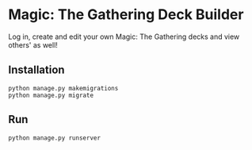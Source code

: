 # Magic: The Gathering Deck Builder

Log in, create and edit your own Magic: The Gathering decks and view others' as well!

## Installation

```pip install requirements.txt
python manage.py makemigrations
python manage.py migrate
```

## Run

```python manage.py runserver```
